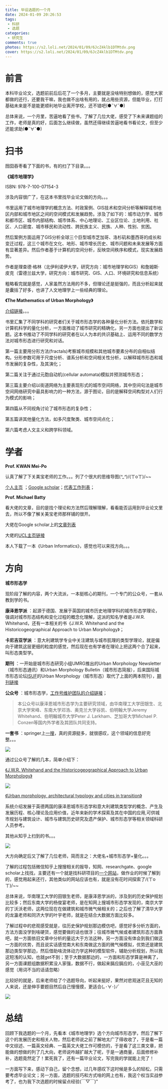 ```yaml
---
title: 毕设选题的一个月
date: 2024-01-09 20:26:53
tags:
 - 科研
 - 选题
categories:
 - 研究生
comments: true
photos: https://s2.loli.net/2024/01/09/6JcZ4klb1DTMtdv.png
cover: https://s2.loli.net/2024/01/09/6JcZ4klb1DTMtdv.png
---
```

# 前言

本科毕业论文，选题前前后后花了一个多月，主要就是没啥特别想做的，感觉大家都做的还行，还要我干嘛，我也做不出啥有用的，就占用些资源，但能毕业，打打基础未来是不是能更顺利地毕业离开学校，还不错吧(●ˇ∀ˇ●)

总体来说，一个月里，苦逼地看了些书，了解了几位大佬，感受了下未来课题组的工作，老师是真的好，后面怎么继续做，虽然还得继续苦逼地看书看论文，但至少还能求助(●ˇ∀ˇ●)

# 扫书

囫囵吞枣看了下面的书，有的扫了下目录。。。

**《城市地理学》**

ISBN: 978-7-100-07154-3

涉及内容很广了，在这本书里找毕业论文做的方向。。。

书里运用了城市地理学的概念方法、时政案例、GIS技术和空间分析等解释城市地区内部和城市地区之间的空间模式和发展趋势。涉及了如下的：城市动力学、城市和都市区、城市内部结构、城市体系、中心地理论、工业区位论、土地利用、社区、人口密度、城市移民和流动性、跨民族主义、民族、人种、性别、贫困。

然后案例方面运用了GIS分析全球三个巨型城市芝加哥、洛杉矶和墨西哥的成长和变迁过程，这三个城市在文化、地形、城市增长历史、城市问题和未来发展等方面有显著差异。然后作者基于计算机的空间分析，反映空间秩序和模式，现实发展趋势。

作者是理查德·格林（北伊利诺伊大学，研究方向：城市地理学和GIS）和詹姆斯·皮克（雷德兰兹大学，研究方向：城市研究、GIS、人口、环境研究和信息系统）

粗略看完就是感觉，人家虽然方法用的不多，但理论还是挺强的，而且分析起来就是囊括了好多，也讲了人文地理学上一些经典的理论。


**《The Mathematics of Urban Morphology》**

[介绍链接](https://link.zhihu.com/?target=https%3A//mp.weixin.qq.com/s/xaol8dM_JYRyZqW17FnPKw)。。。

书里汇集了不同学科的研究者们关于城市形态学的各种量化分析方法。依托数学和计算机科学的量化分析，一方面推动了城市研究的精确化，另一方面也提出了新议题。这本书推动了不同学科的研究者在以人为本的共识基础上、运用不同的数学方法对城市形态进行研究和对话。

第一篇主要用分形方法(fractals)考察城市规模和其他城市要素分布的自相似结构。分形参数可用于尺度分析、谱系分析和空间相关性分析，以解释城市形态和城市发展的复杂性，及其演化；

第二篇关注于通过元胞自动机(cellular automata)模拟并预测城市形态；

第三篇主要介绍以街道网络为主要表现形式的城市空间网络，其中空间句法是城市空间网络研究中最具影响力的一种方法，源于图论，目的是解释空间构型对人们行为模式的影响；

第四篇从不同视角讨论了城市形态的复杂性；

第五篇讲其他量化方法，如多尺度聚类、城市空间点化；

第六篇考虑人文主义和跨学科领域。

# 学者

**Prof. KWAN Mei-Po**

认真了解了下关美宝老师的工作。。。列了个很大的思维导图(*^_^*)/(ㄒoㄒ)/~~

[个人主页](https://link.zhihu.com/?target=http%3A//www.meipokwan.org/Index.html) ；[Google scholar](https://link.zhihu.com/?target=https%3A//scholar.google.com/citations%3Fhl%3Dzh-CN%26user%3Dvd-iK1cp0AIC%26view_op%3Dlist_works%26sortby%3Dpubdate)；[代表工作列表](https://link.zhihu.com/?target=http%3A//www.meipokwan.org/Contributions.html)；

**Prof. Michael Batty**

看大佬的文章，目的是找个理论和方法然后理解理解，看看能否运用到毕业论文里去，所以不像了解关美宝老师那样铺的很开。

大佬在Google scholar上的[文章列表](https://link.zhihu.com/?target=https%3A//scholar.google.com/citations%3Fuser%3DUqKi_qAAAAAJ%26hl%3Dzh-CN)

大佬的[UCL主页链接](https://link.zhihu.com/?target=https%3A//www.ucl.ac.uk/bartlett/casa/prof-michael-batty)

本人下载了一本《Urban Informatics》，感觉也可以来找方向。。。


# 方向

**城市形态学**

现阶段了解的内容，两个大流派，一本挺核心的期刊，一个专门的公众号，一套从教到学的书。

 **康泽恩学派** ：起源于德国、发展于英国的城市历史地理学科的城市形态学理论，强调对城市形态结构和变化过程的概念化理解，这派的知名学者是J.W.R. Whitehand，还有一本相关的书《J.W.R. Whitehand and the Historicogeographical Approach to Urban Morphology》；

 **卡尼吉亚学派** ：意大利建筑学专业中关注建筑与城市肌理的类型学理论，就是偏向于建筑这层更细的粒度的感觉，然后现在也有学者在理论上把这两个合了起来，叫形态类型学。

 **期刊** ：一开始是城市形态研究小组UMRG推出的Urban Morphology Newsletter（城市形态通讯）和Urban Morphology Bulletin（城市形态简报），后来国际城市形态论坛[ISUF](https://link.zhihu.com/?target=https%3A//www.urbanform.org/)的Urban Morphology（城市形态）取代了上面的两本院刊），[期刊链接](https://link.zhihu.com/?target=http%3A//www.urbanform.org/online_public/)

 **公众号** ：城市形态学，[工作号维护团队的介绍链接](https://link.zhihu.com/?target=https%3A//mp.weixin.qq.com/s/lNss6erUwGpxUwaJLO4roA)；

> 本公众号以康泽恩城市形态学为主要研究领域，由华南理工大学田银生、北京大学宋峰、东南大学邓浩、奥克兰大学谷凯、伯明翰大学Jeremy Whitehand、伯明翰城市大学Peter J. Larkham、芝加哥大学Michael P. Conzen等国内外学者及其团队共同支持。

 **一套书** ：springer上[一搜](https://link.zhihu.com/?target=https%3A//link.springer.com/search%3Fquery%3Durban%2Bmorphology)，真的资源挺多，就很感叹，这个领域的信息好完整。。。

![](https://s2.loli.net/2024/01/09/wAdOnED9QzYjhTG.png)

通过公众号了解的几本，简单介绍下：

[《J.W.R. Whitehand and the Historicogeographical Approach to Urban Morphology》](https://link.zhihu.com/?target=https%3A//mp.weixin.qq.com/s/UsNM4RSwe6Eo3HRZt4MuhQ)

![](https://s2.loli.net/2024/01/09/HzTCSD7RsjYgvku.png)

[《Urban morphology, architectural typology and cities in transition》](https://link.zhihu.com/?target=https%3A//mp.weixin.qq.com/s/szuB95vM_HwMn79bGSngkg)

系统介绍发展于英德两国的康泽恩城市形态学和意大利建筑类型学的概念、产生及发展历程、核心理论及应用价值，近年来新的学术探索及其在中国的应用,可供城市规划与建筑设计、城市与建筑历史研究及遗产保护、城市形态学等相关领域科研人员参考。

其他从知乎上扫到的书。。。

![](https://s2.loli.net/2024/01/09/XMuzPwFW72Brjvp.png)

大方向确定后又了解了几位老师，简而言之：大佬名+城市形态学+量化。。。

了解的过程包括微信知乎上搜搜相关的报导，知网、researchgate、google scholar上找找，主要还有一个就是找科研项目的[一个网站](https://link.zhihu.com/?target=http%3A//www.funresearch.cn/)，做作业的时候了解到的，感觉用起来还行，其他类似的网站应该也有，就是没有花时间探索了/(ㄒoㄒ)/~~

总体来说，华南理工大学的田银生老师，是康泽恩学派的，涉及到的历史保护规划比较多；然后东南大学的杨俊宴老师，是在知网上搜城市形态学发现的，南京大学的丁沃沃老师，这两位现在在做建筑和城市微气候相关的；之后也了解了清华大学的龙瀛老师和同济大学的叶宇老师，就是在结合大数据方面比较多。

了解过程中的悲观感受就是，往历史保护规划那边模仿吧，感觉好多分析方面的，方法方面没学到啥硬货，感觉要做的话也很浮；往城市微气候或者建筑形态方面靠吧，就一方面依旧文章中分析的量远大于方法这种，另一方面没有体会到我们做这一方面的优势，而且说实话感觉南大和东南做这方面的微气候模拟，优势还是建筑那边类型学那边，然后借助啥流体动力学这种的模型软件，辅助分析规划，所以我这短浅的认知，也就get不到；至于大数据那边的，一方面和形态学算是神离了，另一方面课题组数据积累没人家强，数据不行，做起来膈应膈应的，小巫见大巫的感觉（用词不当的话请忽略）

比较好的就是，后来老师给了个选题导向，听起来挺好，果然对悲观迷茫且无知的人来说，还是伸手要题目然后自己慢慢摸，更适合(｡･∀･)ﾉﾞ

![](https://s2.loli.net/2024/01/09/8k2aXCJy1psVebA.png)

# 总结

回顾下我选题的一个月，先看本《城市地理学》选个方向城市形态学，然后了解下这个的发展历史和相关人物，然后老师说之前了解地太广了得收收了，于是看一篇中文综述、一篇英文经典、一篇英文大佬工作可模仿的，于是看了这三类文章，把能做的想做的列了几大向，老师说咋越扩越大了呢，于是一通商量，后面修修补补，选题竟然定了！累死我了，还有一篇毕业论文，写完我的学就能上完了！

一方面写下来，感动下自己，留个念想，过几年感叹下这时候是多么的轻松，只需要考虑毕业论文；另一方面，选题的技巧和方式啥的网上也有，我这个权当实战参考了，也为我下次选题的时候留点经验(￣▽￣)"
